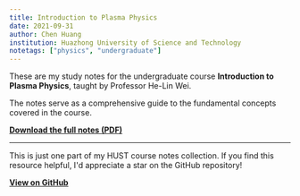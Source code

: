 ```yaml
---
title: Introduction to Plasma Physics
date: 2021-09-31
author: Chen Huang
institution: Huazhong University of Science and Technology
notetags: ["physics", "undergraduate"]
---
```


These are my study notes for the undergraduate course **Introduction to Plasma Physics**, taught by Professor He-Lin Wei.

The notes serve as a comprehensive guide to the fundamental concepts covered in the course.

[**Download the full notes (PDF)**](introduction-to-plasma-physics/pdf/introduction-to-plasma-physics.pdf)

---

This is just one part of my HUST course notes collection. If you find this resource helpful, I'd appreciate a star on the GitHub repository!

[**View on GitHub**](https://github.com/chenx820/HUST-course-notes)
